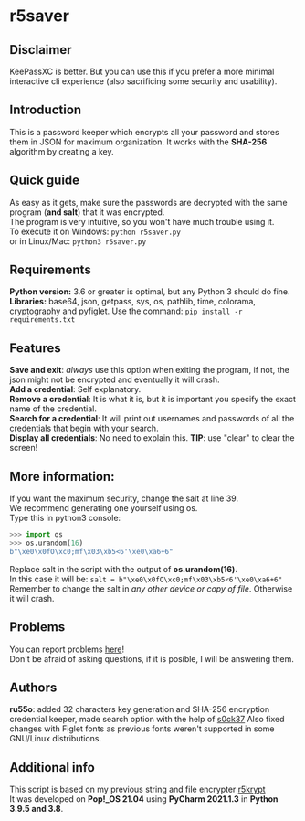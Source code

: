 # r5saver
## Disclaimer
KeePassXC is better. But you can use this if you prefer a more minimal interactive cli experience (also sacrificing some security and usability).
## Introduction
This is a password keeper which encrypts all your password and stores them in JSON for maximum organization. It works with the **SHA-256** algorithm by creating a key.   
## Quick guide              
As easy as it gets, make sure the passwords are decrypted with the same program (**and salt**) that it was encrypted.    
The program is very intuitive, so you won't have much trouble using it.   
To execute it on Windows:
```python r5saver.py```    
or in Linux/Mac:
```python3 r5saver.py```
## Requirements
**Python version:** 3.6 or greater is optimal, but any Python 3 should do fine.                                   
**Libraries:** base64, json, getpass, sys, os, pathlib, time, colorama, cryptography and pyfiglet.
Use the command:
```pip install -r requirements.txt```
## Features
**Save and exit**: _always_ use this option when exiting the program, if not, the json might not be encrypted and eventually it will crash.    
**Add a credential**: Self explanatory.   
**Remove a credential**: It is what it is, but it is important you specify the exact name of the credential.   
**Search for a credential**: It will print out usernames and passwords of all the credentials that begin with your search.   
**Display all credentials**: No need to explain this.
**TIP**: use "clear" to clear the screen!
## More information:
If you want the maximum security, change the salt at line 39.            
We recommend generating one yourself using os.           
Type this in python3 console:
```python
>>> import os
>>> os.urandom(16)
b"\xe0\x0fO\xc0;mf\x03\xb5<6'\xe0\xa6+6"
```
Replace salt in the script with the output of **os.urandom(16)**.           
In this case it will be:  ```salt = b"\xe0\x0fO\xc0;mf\x03\xb5<6'\xe0\xa6+6"```                      
Remember to change the salt in _any other device or copy of file_. Otherwise it will crash.   
## Problems
You can report problems [here](https://github.com/byru55o/r5saver/issues)!                      
Don't be afraid of asking questions, if it is posible, I will be answering them.
## Authors 
**ru55o**: added 32 characters key generation and SHA-256 encryption credential keeper, made search option with the help of [s0ck37](https://github.com/Kik449) Also fixed changes with Figlet fonts as previous fonts weren't supported in some GNU/Linux distributions.
## Additional info  
This script is based on my previous string and file encrypter [r5krypt](https://github.com/KRNET009/r5krypt)  
It was developed on **Pop!_OS 21.04** using **PyCharm 2021.1.3** in **Python 3.9.5 and 3.8**.
